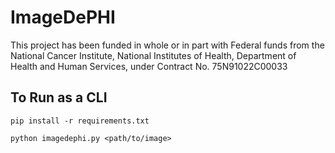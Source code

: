 # ImageDePHI

This project has been funded in whole or in part with Federal funds from the National Cancer Institute, National Institutes of Health, Department of Health and Human Services, under Contract No. 75N91022C00033

## To Run as a CLI

`pip install -r requirements.txt`

`python imagedephi.py <path/to/image>`
